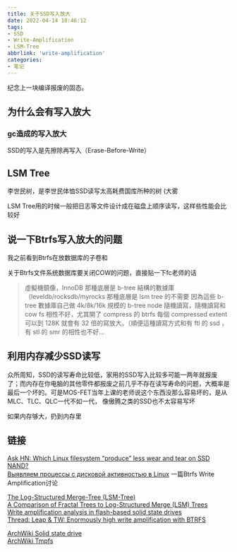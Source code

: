 ```yaml
---
title: 关于SSD写入放大
date: 2022-04-14 18:46:12
tags:
- SSD
- Write-Amplification
- LSM-Tree
abbrlink: 'write-amplification'
categories:
- 笔记
---
```

纪念上一块编译报废的固态。
<!-- more -->

## 为什么会有写入放大

### gc造成的写入放大

SSD的写入是先擦除再写入（Erase-Before-Write）

## LSM Tree

李世民树，是李世民体恤SSD读写太高耗费国库所种的树 (大雾

LSM Tree用的时候一般把日志等文件设计成在磁盘上顺序读写，这样些性能会比较好

## 说一下Btrfs写入放大的问题

我之前看到Btrfs在放数据库的子卷和

关于Btrfs文件系统数据库要关闭COW的问题，直接贴一下fc老师的话

>虛擬機鏡像，InnoDB 那種底層是 b-tree 結構的數據庫（leveldb/rocksdb/myrocks 那種底層是 lsm tree 的不需要
>因為這些 b-tree 數據庫自己做 4k/8k/16k 規模的 b-tree node 隨機讀寫，隨機讀寫和 cow fs 相性不好，尤其開了 compress 的 btrfs 每個 compressed extent 可以到 128K 就會有 32 倍的寫放大。（順便這種讀寫方式和有 ftl 的 ssd ，有 stl 的 smr 的相性也不好…

## 利用内存减少SSD读写

众所周知，SSD的读写寿命比较低，家用的SSD写入比较多可能一两年就报废了；而内存在你电脑的其他零件都报废之前几乎不存在读写寿命的问题，大概率是最后一个坏的。可是MOS-FET当年上课的老师说这个东西没那么容易坏的，是从MLC、TLC、QLC一代不如一代， 像傲腾之类的SSD也不太容易写坏

如果内存够大，扔到内存里

## 链接

[Ask HN: Which Linux filesystem “produce” less wear and tear on SSD NAND?](https://news.ycombinator.com/item?id=22767106)  
[Выявляем процессы с дисковой активностью в Linux](https://habr.com/ru/post/476414/)  一篇Btrfs Write Amplification讨论  

[The Log-Structured Merge-Tree (LSM-Tree)](https://www.cs.umb.edu/~poneil/lsmtree.pdf)  
[A Comparison of Fractal Trees to Log-Structured Merge (LSM) Trees](http://www.pandademo.com/wp-content/uploads/2017/12/A-Comparison-of-Fractal-Trees-to-Log-Structured-Merge-LSM-Trees.pdf)   
[Write amplification analysis in flash-based solid state drives](https://dl.acm.org/doi/10.1145/1534530.1534544)   
[Thread: Leap & TW: Enormously high write amplification with BTRFS](https://forums.opensuse.org/showthread.php/548476-Leap-amp-TW-Enormously-high-write-amplification-with-BTRFS)   


[ArchWiki Solid state drive](https://wiki.archlinux.org/title/Solid_state_drive)   
[ArchWiki Tmpfs](https://wiki.archlinux.org/title/Tmpfs)  
